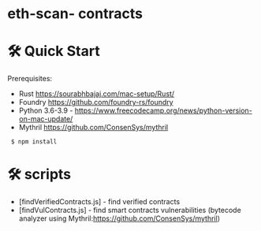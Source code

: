 # eth-scan- contracts

# 🛠 Quick Start
Prerequisites: 
- Rust https://sourabhbajaj.com/mac-setup/Rust/
- Foundry https://github.com/foundry-rs/foundry
- Python 3.6-3.9 - https://www.freecodecamp.org/news/python-version-on-mac-update/
- Mythril https://github.com/ConsenSys/mythril

```
 $ npm install

```

# 🛠 scripts
- [findVerifiedContracts.js] - find verified contracts  
- [findVulContracts.js] - find smart contracts vulnerabilities (bytecode analyzer using Mythril:https://github.com/ConsenSys/mythril)


